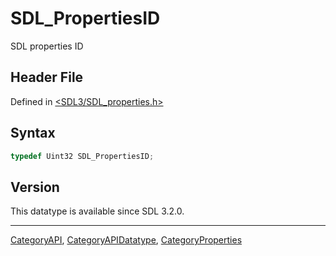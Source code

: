 # SDL_PropertiesID

SDL properties ID

## Header File

Defined in [<SDL3/SDL_properties.h>](https://github.com/libsdl-org/SDL/blob/main/include/SDL3/SDL_properties.h)

## Syntax

```c
typedef Uint32 SDL_PropertiesID;
```

## Version

This datatype is available since SDL 3.2.0.





----
[CategoryAPI](CategoryAPI), [CategoryAPIDatatype](CategoryAPIDatatype), [CategoryProperties](CategoryProperties)

